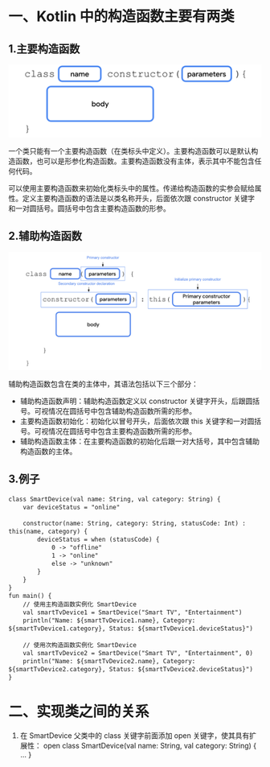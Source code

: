 # 一、Kotlin 中的构造函数主要有两类

## 1.主要构造函数

![alt text](image-1.png)

一个类只能有一个主要构造函数（在类标头中定义）。主要构造函数可以是默认构造函数，也可以是形参化构造函数。主要构造函数没有主体，表示其中不能包含任何代码。

可以使用主要构造函数来初始化类标头中的属性。传递给构造函数的实参会赋给属性。定义主要构造函数的语法是以类名称开头，后面依次跟 constructor 关键字和一对圆括号。圆括号中包含主要构造函数的形参。



## 2.辅助构造函数


 ![alt text](image-2.png)

辅助构造函数包含在类的主体中，其语法包括以下三个部分：
- 辅助构造函数声明：辅助构造函数定义以 constructor 关键字开头，后跟圆括号。可视情况在圆括号中包含辅助构造函数所需的形参。
- 主要构造函数初始化：初始化以冒号开头，后面依次跟 this 关键字和一对圆括号。可视情况在圆括号中包含主要构造函数所需的形参。
- 辅助构造函数主体：在主要构造函数的初始化后跟一对大括号，其中包含辅助构造函数的主体。

## 3.例子

    class SmartDevice(val name: String, val category: String) {
        var deviceStatus = "online"

        constructor(name: String, category: String, statusCode: Int) : this(name, category) {
            deviceStatus = when (statusCode) {
                0 -> "offline"
                1 -> "online"
                else -> "unknown"
            }
        }
    }
    fun main() {
        // 使用主构造函数实例化 SmartDevice
        val smartTvDevice1 = SmartDevice("Smart TV", "Entertainment")
        println("Name: ${smartTvDevice1.name}, Category: ${smartTvDevice1.category}, Status: ${smartTvDevice1.deviceStatus}")

        // 使用次构造函数实例化 SmartDevice
        val smartTvDevice2 = SmartDevice("Smart TV", "Entertainment", 0)
        println("Name: ${smartTvDevice2.name}, Category: ${smartTvDevice2.category}, Status: ${smartTvDevice2.deviceStatus}")
    }

# 二、实现类之间的关系
1. 在 SmartDevice 父类中的 class 关键字前面添加 open 关键字，使其具有扩展性：
    open class SmartDevice(val name: String, val category: String) {
        ...
    }

